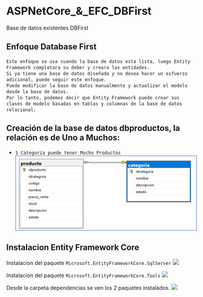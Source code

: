 # ASPNetCore_&_EFC_DBFirst
Base de datos existentes DBFirst

## Enfoque Database First
```
Este enfoque se usa cuando la base de datos esta lista, luego Entity Framework completara su deber y creara las entidades.
Si ya tiene una base de datos diseñada y no desea hacer un esfuerzo adicional, puede seguir este enfoque.
Puede modificar la base de datos manualmente y actualizar el modelo desde la base de datos.
Por lo tanto, podemos decir que Entity Framework puede crear sus clases de modelo basadas en tablas y columnas de la base de datos relacional.
```

## Creación de la base de datos dbproductos, la relación es de Uno a Muchos:
- `1 Categoría puede tener Mucho Productos`
![Relacion Uno a Muchos](Relacion_CategoriaProductos.png)

## Instalacion Entity Framework Core
Instalacion del paquete `Microsoft.EntityFrameworkCore.SqlServer`
![](../../../Pictures/Entity%20Framework%20Core.png)

Instalacion del paquete `Microsoft.EntityFrameworkCore.Tools`
![](../../../Pictures/Microsoft.EntityFrameworkCore.Tools.png)


Desde la carpeta dependencias se ven los 2 paquetes instalados.
![](../../../Pictures/Paquetes.png)
